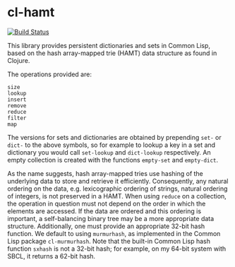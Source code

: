 cl-hamt
=======

[![Build Status](https://travis-ci.org/danshapero/cl-hamt.svg?branch=master)](https://travis-ci.org/danshapero/cl-hamt)

This library provides persistent dictionaries and sets in Common Lisp, based on the hash array-mapped trie (HAMT) data structure as found in Clojure.

The operations provided are:
```
size
lookup
insert
remove
reduce
filter
map
```
The versions for sets and dictionaries are obtained by prepending `set-` or `dict-` to the above symbols, so for example to lookup a key in a set and dictionary you would call `set-lookup` and `dict-lookup` respectively.
An empty collection is created with the functions `empty-set` and `empty-dict`.

As the name suggests, hash array-mapped tries use hashing of the underlying data to store and retrieve it efficiently.
Consequently, any natural ordering on the data, e.g. lexicographic ordering of strings, natural ordering of integers, is not preserved in a HAMT.
When using `reduce` on a collection, the operation in question must not depend on the order in which the elements are accessed.
If the data are ordered and this ordering is important, a self-balancing binary tree may be a more appropriate data structure.
Additionally, one must provide an appropriate 32-bit hash function.
We default to using `murmurhash`, as implemented in the Common Lisp package `cl-murmurhash`.
Note that the built-in Common Lisp hash function `sxhash` is not a 32-bit hash; for example, on my 64-bit system with SBCL, it returns a 62-bit hash.
